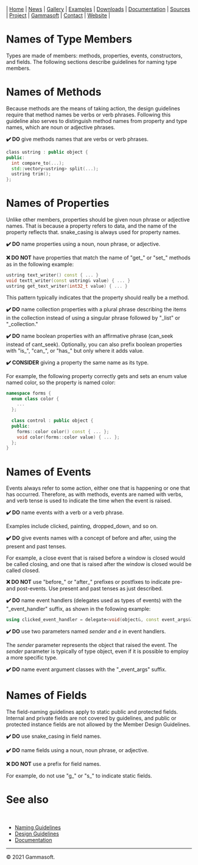 | [Home](home.md) | [News](news.md) | [Gallery](gallery.md) | [Examples](examples.md) | [Downloads](downloads.md) | [Documentation](documentation.md) | [Sources](https://github.com/gammasoft71/xtd) | [Project](https://sourceforge.net/projects/xtdpro/) | [Gammasoft](gammasoft.md)  | [Contact](contact.md) | [Website](https://gammasoft71.wixsite.com/xtdpro) |

# Names of Type Members

Types are made of members: methods, properties, events, constructors, and fields. The following sections describe guidelines for naming type members.

# Names of Methods

Because methods are the means of taking action, the design guidelines require that method names be verbs or verb phrases. Following this guideline also serves to distinguish method names from property and type names, which are noun or adjective phrases.

**✔️ DO** give methods names that are verbs or verb phrases.

```c++
​class ustring : public object {
public:
  int compare_to(...);
  std::vectory<ustring> split(...);
  ustring trim();
};
```

# Names of Properties

Unlike other members, properties should be given noun phrase or adjective names. That is because a property refers to data, and the name of the property reflects that. snake_casing is always used for property names.

**✔️ DO** name properties using a noun, noun phrase, or adjective.

**❌ DO NOT** have properties that match the name of "get_" or "set_" methods as in the following example:

```c++
ustring text_writer() const { ... }
void textt_writer(const ustring& value) { ... }
ustring get_text_writer(int32_t value) { ... }
```

This pattern typically indicates that the property should really be a method.

**✔️ DO** name collection properties with a plural phrase describing the items in the collection instead of using a singular phrase followed by "_list" or "_collection."

**✔️ DO** name boolean properties with an affirmative phrase (can_seek instead of cant_seek). Optionally, you can also prefix boolean properties with "is_", "can_", or "has_" but only where it adds value.

**✔️ CONSIDER** giving a property the same name as its type.

For example, the following property correctly gets and sets an enum value named color, so the property is named color:

```c++
namespace forms {
  enum class color {
    ...
  };
  ​
  class control : public object {
  public:
    forms::color color() const { ... };
    void color(forms::color value) { ... };
  };
}
```

# Names of Events

Events always refer to some action, either one that is happening or one that has occurred. Therefore, as with methods, events are named with verbs, and verb tense is used to indicate the time when the event is raised.

**✔️ DO** name events with a verb or a verb phrase.

Examples include clicked, painting, dropped_down, and so on.

**✔️ DO** give events names with a concept of before and after, using the present and past tenses.

For example, a close event that is raised before a window is closed would be called closing, and one that is raised after the window is closed would be called closed.

**❌ DO NOT** use "before_" or "after_" prefixes or postfixes to indicate pre- and post-events. Use present and past tenses as just described.

**✔️ DO** name event handlers (delegates used as types of events) with the "_event_handler" suffix, as shown in the following example:

```c++
using clicked_event_handler = delegate<void(object&, const event_args&)>;
```
**✔️ DO** use two parameters named *sender* and *e* in event handlers.

The *sender* parameter represents the object that raised the event. The *sender* parameter is typically of type object, even if it is possible to employ a more specific type.

**✔️ DO** name event argument classes with the "_event_args" suffix.

# Names of Fields

The field-naming guidelines apply to static public and protected fields. Internal and private fields are not covered by guidelines, and public or protected instance fields are not allowed by the Member Design Guidelines.

**✔️ DO** use snake_casing in field names.

**✔️ DO** name fields using a noun, noun phrase, or adjective.

**❌ DO NOT** use a prefix for field names.

For example, do not use "g_" or "s_" to indicate static fields.

# See also
​
* [Naming Guidelines](naming_guidelines.md)
* [Design Guidelines](design_guidelines.md)
* [Documentation](documentation.md)

______________________________________________________________________________________________

© 2021 Gammasoft.
